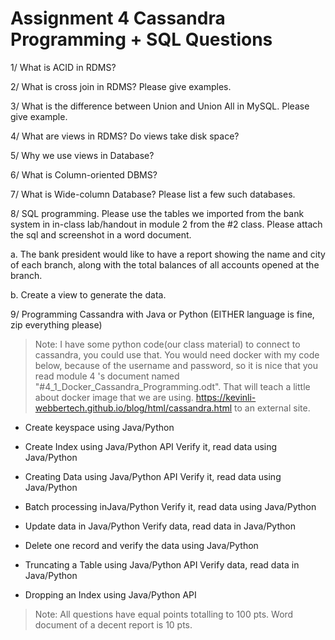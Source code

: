 # Assignment 4 Cassandra Programming + SQL Questions

1/ What is ACID in RDMS?

2/ What is cross join in RDMS? Please give examples.

3/ What is the difference between Union and Union All in MySQL. Please give example.

4/ What are views in RDMS? Do views take disk space?

5/ Why we use views in Database?

6/ What is Column-oriented DBMS?

7/ What is Wide-column Database? Please list a few such databases.

8/ SQL programming. Please use the tables we imported from the bank system in in-class lab/handout in module 2 from the #2 class. Please attach the sql and screenshot in a word document.

a. The bank president would like to have a report showing the name and city of each branch, along with the total balances of all accounts opened at the branch.

b. Create a view to generate the data.

9/ Programming Cassandra with Java or Python (EITHER language is fine, zip everything please)

> Note: I have some python code(our class material) to connect to cassandra, you could use that.
You would need docker with my code below, because of the username and password, so it is nice that you read module 4 's document named "#4_1_Docker_Cassandra_Programming.odt". That will teach a little about docker image that we are using.
https://kevinli-webbertech.github.io/blog/html/cassandra.html to an external site.

* Create keyspace using Java/Python

* Create Index using Java/Python API Verify it, read data using Java/Python

* Creating Data using Java/Python API Verify it, read data using Java/Python

* Batch processing inJava/Python Verify it, read data using Java/Python

* Update data in Java/Python Verify data, read data in Java/Python

* Delete one record and verify the data using Java/Python

* Truncating a Table using Java/Python API Verify data, read data in Java/Python

* Dropping an Index using Java/Python API

> Note: All questions have equal points totalling to 100 pts. Word document of a decent report is 10 pts.
